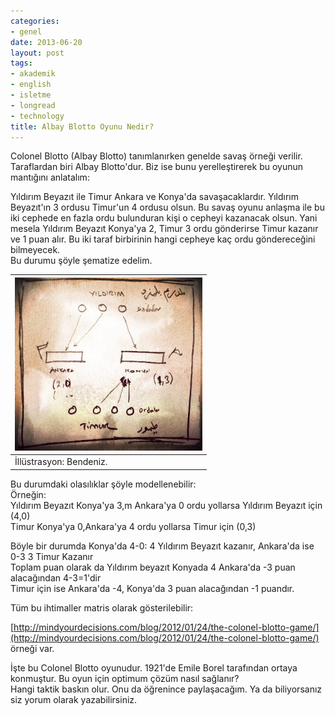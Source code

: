 ```yaml
---
categories:
- genel
date: 2013-06-20
layout: post
tags:
- akademik
- english
- isletme
- longread
- technology
title: Albay Blotto Oyunu Nedir?
---
```


  

Colonel Blotto (Albay Blotto) tanımlanırken genelde savaş örneği verilir. Taraflardan biri Albay Blotto'dur. Biz ise bunu yerelleştirerek bu oyunun mantığını anlatalım:  
  
Yıldırım Beyazıt ile Timur Ankara ve Konya'da savaşacaklardır. Yıldırım Beyazıt'ın 3 ordusu Timur'un 4 ordusu olsun. Bu savaş oyunu anlaşma ile bu iki cephede en fazla ordu bulunduran kişi o cepheyi kazanacak olsun. Yani mesela Yıldırım Beyazıt Konya'ya 2, Timur 3 ordu gönderirse Timur kazanır ve 1 puan alır. Bu iki taraf birbirinin hangi cepheye kaç ordu göndereceğini bilmeyecek.  
Bu durumu şöyle şematize edelim.  
  

| [![](/images/ab2d6-colonelblotto2.jpg)](https://suatatan.wordpress.com/wp-content/uploads/2013/06/ab2d6-colonelblotto2.jpg) |
| --- |
| İllüstrasyon: Bendeniz. |

  
Bu durumdaki olasılıklar şöyle modellenebilir:  
Örneğin:  
Yıldırım Beyazıt Konya'ya 3,m Ankara'ya 0 ordu yollarsa Yıldırım Beyazıt için (4,0)  
Timur Konya'ya 0,Ankara'ya 4 ordu yollarsa Timur için (0,3)  
  
Böyle bir durumda Konya'da 4-0: 4 Yıldırım Beyazıt kazanır, Ankara'da ise 0-3 3 Timur Kazanır  
Toplam puan olarak da Yıldırım beyazıt Konyada 4 Ankara'da -3 puan alacağından 4-3=1'dir  
Timur için ise Ankara'da -4, Konya'da 3 puan alacağından -1 puandır.  
  
Tüm bu ihtimaller matris olarak gösterilebilir:  
  
[http://mindyourdecisions.com/blog/2012/01/24/the-colonel-blotto-game/](http://mindyourdecisions.com/blog/2012/01/24/the-colonel-blotto-game/) örneği var.  
  
İşte bu Colonel Blotto oyunudur. 1921'de Emile Borel tarafından ortaya konmuştur. Bu oyun için optimum çözüm nasıl sağlanır?  
Hangi taktik baskın olur. Onu da öğrenince paylaşacağım. Ya da biliyorsanız siz yorum olarak yazabilirsiniz.

